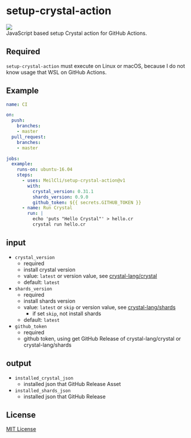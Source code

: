 # setup-crystal-action
![](https://github.com/MeilCli/setup-crystal-action/workflows/CI/badge.svg)  
JavaScript based setup Crystal action for GitHub Actions.  

## Required
`setup-crystal-action` must execute on Linux or macOS, because I do not know usage that WSL on GitHub Actions.

## Example
```yaml
name: CI

on: 
  push:
    branches:    
    - master
  pull_request:
    branches:
    - master

jobs:
  example:
    runs-on: ubuntu-16.04
    steps:
      - uses: MeilCli/setup-crystal-action@v1
        with: 
          crystal_version: 0.31.1
          shards_version: 0.9.0
          github_token: ${{ secrets.GITHUB_TOKEN }}
      - name: Run Crystal
        run: |
          echo 'puts "Hello Crystal"' > hello.cr
          crystal run hello.cr
```

## input
- `crystal_version`
  - required
  - install crystal version
  - value: `latest` or version value, see [crystal-lang/crystal](https://github.com/crystal-lang/crystal/releases)
  - default: `latest`
- `shards_version`
  - required
  - install shards version
  - value: `latest` or `skip` or version value, see [crystal-lang/shards](https://github.com/crystal-lang/shards/releases)
    - if set `skip`, not install shards
  - default: `latest`
- `github_token`
  - required
  - github token, using get GitHub Release of crystal-lang/crystal or crystal-lang/shards

## output
- `installed_crystal_json`
  - installed json that GitHub Release Asset
- `installed_shards_json`
  - installed json that GitHub Release

## License
[MIT License](LICENSE)